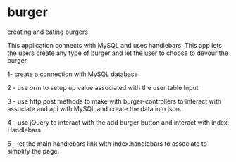 # burger
creating and eating burgers

This application connects with MySQL and uses handlebars. This app lets the users create any type of burger and let the user to choose to devour the burger. 

1- create a connection with MySQL database

2 - use orm to setup up value associated with the user table Input

3 - use http post methods to make with burger-controllers to interact with associate and api with MySQL and create the data into json.

4 - use jQuery to interact with the add burger button and interact with index. Handlebars

5 - let the main handlebars link with index.handlebars to associate to simplify the page.
